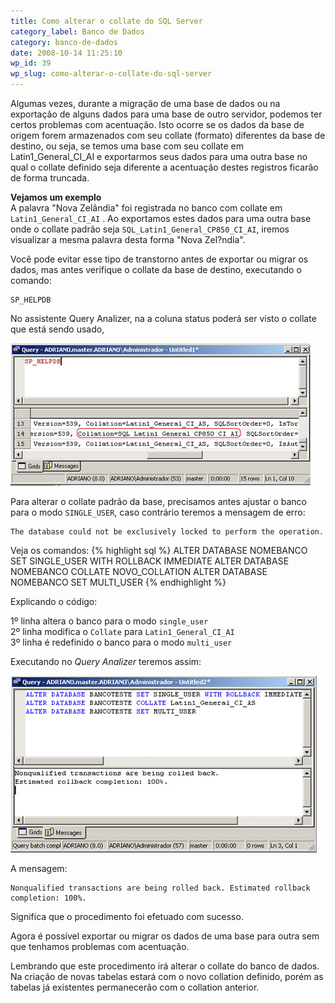 ```yaml
---
title: Como alterar o collate do SQL Server
category_label: Banco de Dados
category: banco-de-dados
date: 2008-10-14 11:25:10
wp_id: 39
wp_slug: como-alterar-o-collate-do-sql-server
---
```


Algumas vezes, durante a migração de uma base de dados ou na exportação de alguns dados para uma base de outro servidor, podemos ter certos problemas com acentuação. Isto ocorre se os dados da base de origem forem armazenados com seu collate (formato) diferentes da base de destino, ou seja, se temos uma base com seu collate em Latin1_General_CI_AI e exportarmos seus dados para uma outra base no qual o collate definido seja diferente a acentuação destes registros ficarão de forma truncada.

**Vejamos um exemplo**  
A palavra "Nova Zelândia" foi registrada no banco com collate em `Latin1_General_CI_AI` . Ao exportamos estes dados para uma outra base onde o collate padrão seja `SQL_Latin1_General_CP850_CI_AI`, iremos visualizar a mesma palavra desta forma "Nova Zel?ndia".

Você pode evitar esse tipo de transtorno antes de exportar ou migrar os dados, mas antes verifique o collate da base de destino, executando o comando:

    SP_HELPDB

No assistente Query Analizer, na a coluna status poderá ser visto o collate que está sendo usado,

<img class="size-full wp-image-40" title="sql1" src="/images/2011/04/sql1.jpg" alt="sql1" width="480" height="228" />

Para alterar o collate padrão da base, precisamos antes ajustar o banco para o modo `SINGLE_USER`, caso contrário teremos a mensagem de erro:

    The database could not be exclusively locked to perform the operation.

Veja os comandos:
{% highlight sql %}
ALTER DATABASE NOMEBANCO SET SINGLE_USER WITH ROLLBACK IMMEDIATE
ALTER DATABASE NOMEBANCO COLLATE NOVO_COLLATION
ALTER DATABASE NOMEBANCO SET MULTI_USER
{% endhighlight %}

Explicando o código:

1º linha altera o banco para o modo `single_user`  
2º linha modifica o `Collate` para `Latin1_General_CI_AI`  
3º linha é redefinido o banco para o modo `multi_user`  

Executando no <em>Query Analizer</em> teremos assim:

<img class="size-full wp-image-41" title="sql2" src="/images/2011/04/sql2.jpg" alt="sql2" width="490" height="283" />

A mensagem: 

    Nonqualified transactions are being rolled back. Estimated rollback completion: 100%.
    
Significa que o procedimento foi efetuado com sucesso.

Agora é possível exportar ou migrar os dados de uma base para outra sem que tenhamos problemas com acentuação.

Lembrando que este procedimento irá alterar o collate do banco de dados. Na criação de novas tabelas estará com o novo collation definido, porém as tabelas já existentes permanecerão com o collation anterior.
